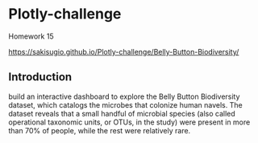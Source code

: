 # Plotly-challenge
Homework 15

https://sakisugio.github.io/Plotly-challenge/Belly-Button-Biodiversity/

## Introduction
build an interactive dashboard to explore the Belly Button Biodiversity dataset, which catalogs the microbes that colonize human navels.
The dataset reveals that a small handful of microbial species (also called operational taxonomic units, or OTUs, in the study) were present in more than 70% of people, while the rest were relatively rare.
